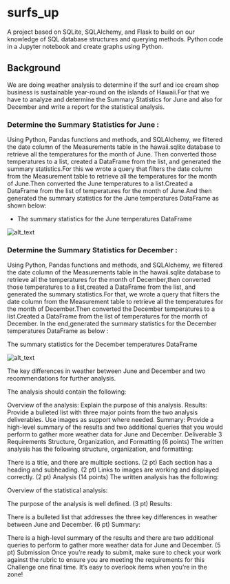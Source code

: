 # surfs_up
A project based on SQLite, SQLAlchemy, and Flask to build on our knowledge of SQL database structures and querying methods. Python code in a Jupyter notebook and create graphs using Python.

## Background
We are doing weather analysis to determine if the surf and ice cream shop business is sustainable year-round on the islands of Hawaii.For that we have to analyze and determine the Summary Statistics for June and also for December and write a report for the statistical analysis.

### Determine the Summary Statistics for June :

Using Python, Pandas functions and methods, and SQLAlchemy, we filtered the date column of the Measurements table in the hawaii.sqlite database to retrieve all the temperatures for the month of June. Then converted those temperatures to a list, created a DataFrame from the list, and generated the summary statistics.For this we wrote a query that filters the date column from the Measurement table to retrieve all the temperatures for the month of June.Then converted the June temperatures to a list.Created a DataFrame from the list of temperatures for the month of June.And then generated the summary statistics for the June temperatures DataFrame as shown below: 

- The summary statistics for the June temperatures DataFrame

![alt_text]()

### Determine the Summary Statistics for December :

Using Python, Pandas functions and methods, and SQLAlchemy, we filtered the date column of the Measurements table in the hawaii.sqlite database to retrieve all the temperatures for the month of December,then converted those temperatures to a list,created a DataFrame from the list, and generated the summary statistics.For that, we wrote a query that filters the date column from the Measurement table to retrieve all the temperatures for the month of December.Then converted the December temperatures to a list.Created a DataFrame from the list of temperatures for the month of December. In the end,generated the summary statistics for the December temperatures DataFrame as below :

The summary statistics for the December temperatures DataFrame

![alt_text]()

The key differences in weather between June and December and two recommendations for further analysis.

The analysis should contain the following:

Overview of the analysis: Explain the purpose of this analysis.
Results: Provide a bulleted list with three major points from the two analysis deliverables. Use images as support where needed.
Summary: Provide a high-level summary of the results and two additional queries that you would perform to gather more weather data for June and December.
Deliverable 3 Requirements
Structure, Organization, and Formatting (6 points)
The written analysis has the following structure, organization, and formatting:

There is a title, and there are multiple sections. (2 pt)
Each section has a heading and subheading. (2 pt)
Links to images are working and displayed correctly. (2 pt)
Analysis (14 points)
The written analysis has the following:

Overview of the statistical analysis:

The purpose of the analysis is well defined. (3 pt)
Results:

There is a bulleted list that addresses the three key differences in weather between June and December. (6 pt)
Summary:

There is a high-level summary of the results and there are two additional queries to perform to gather more weather data for June and December. (5 pt)
Submission
Once you’re ready to submit, make sure to check your work against the rubric to ensure you are meeting the requirements for this Challenge one final time. It’s easy to overlook items when you’re in the zone!
